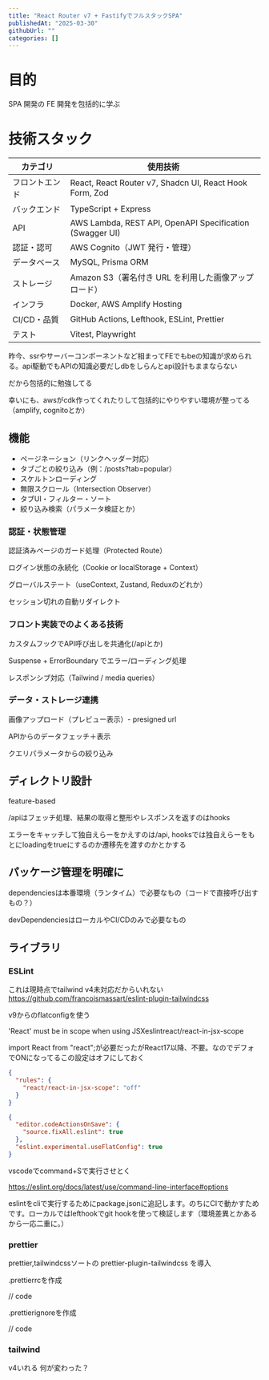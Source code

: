 ```yaml
---
title: "React Router v7 + FastifyでフルスタックSPA"
publishedAt: "2025-03-30"
githubUrl: ""
categories: []
---
```


# 目的

SPA 開発の FE 開発を包括的に学ぶ

# 技術スタック

| カテゴリ       | 使用技術                                                 |
| -------------- | -------------------------------------------------------- |
| フロントエンド | React, React Router v7, Shadcn UI, React Hook Form, Zod  |
| バックエンド   | TypeScript + Express                                     |
| API            | AWS Lambda, REST API, OpenAPI Specification (Swagger UI) |
| 認証・認可     | AWS Cognito（JWT 発行・管理）                            |
| データベース   | MySQL, Prisma ORM                                        |
| ストレージ     | Amazon S3（署名付き URL を利用した画像アップロード）     |
| インフラ       | Docker, AWS Amplify Hosting                              |
| CI/CD・品質    | GitHub Actions, Lefthook, ESLint, Prettier               |
| テスト         | Vitest, Playwright                                       |

昨今、ssrやサーバーコンポーネントなど相まってFEでもbeの知識が求められる。api駆動でもAPIの知識必要だしdbをしらんとapi設計もままならない

だから包括的に勉強してる

幸いにも、awsがcdk作ってくれたりして包括的にやりやすい環境が整ってる（amplify, cognitoとか）

## 機能

- ページネーション（リンクヘッダー対応）
- タブごとの絞り込み（例：/posts?tab=popular）
- スケルトンローディング
- 無限スクロール（Intersection Observer）
- タブUI・フィルター・ソート
- 絞り込み検索（パラメータ検証とか）

### 認証・状態管理

認証済みページのガード処理（Protected Route）

ログイン状態の永続化（Cookie or localStorage + Context）

グローバルステート（useContext, Zustand, Reduxのどれか）

セッション切れの自動リダイレクト

### フロント実装でのよくある技術

カスタムフックでAPI呼び出しを共通化(/apiとか)

Suspense + ErrorBoundary でエラー/ローディング処理

レスポンシブ対応（Tailwind / media queries）

### データ・ストレージ連携

画像アップロード（プレビュー表示）- presigned url

APIからのデータフェッチ＋表示

クエリパラメータからの絞り込み

## ディレクトリ設計

feature-based

/apiはフェッチ処理、結果の取得と整形やレスポンスを返すのはhooks

エラーをキャッチして独自えらーをかえすのは/api, hooksでは独自えらーをもとにloadingをtrueにするのか遷移先を渡すのかとかする

## パッケージ管理を明確に

dependenciesは本番環境（ランタイム）で必要なもの（コードで直接呼び出すもの？）

devDependenciesはローカルやCI/CDのみで必要なもの

## ライブラリ

### ESLint

これは現時点でtailwind v4未対応だからいれない
https://github.com/francoismassart/eslint-plugin-tailwindcss

v9からのflatconfigを使う

'React' must be in scope when using JSXeslintreact/react-in-jsx-scope

import React from "react";が必要だったがReact17以降、不要。なのでデフォでONになってるこの設定はオフにしておく

```json
{
  "rules": {
    "react/react-in-jsx-scope": "off"
  }
}
```

```json
{
  "editor.codeActionsOnSave": {
    "source.fixAll.eslint": true
  },
  "eslint.experimental.useFlatConfig": true
}
```

vscodeでcommand+Sで実行させとく

https://eslint.org/docs/latest/use/command-line-interface#options

eslintをcliで実行するためにpackage.jsonに追記します。のちにCIで動かすためです。ローカルではlefthookでgit hookを使って検証します（環境差異とかあるから一応二重に。）

### prettier

prettier,tailwindcssソートの
prettier-plugin-tailwindcss
を導入

.prettierrcを作成

// code

.prettierignoreを作成

// code

### tailwind

v4いれる
何が変わった？

